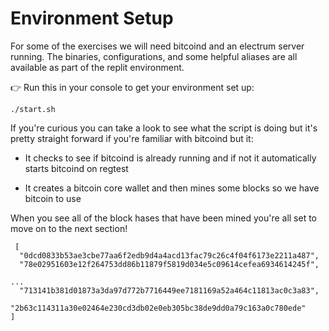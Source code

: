 #  Environment Setup

For some of the exercises we will need bitcoind and an electrum server running.  The binaries, configurations, and some helpful aliases are all available as part of the replit environment. 

👉 Run this in your console to get your environment set up:
```
./start.sh
```

If you're curious you can take a look to see what the script is doing but it's pretty straight forward if you're familiar with bitcoind but it:

- It checks to see if bitcoind is already running and if not it automatically starts bitcoind on regtest
  
- It creates a bitcoin core wallet and then mines some blocks so we have bitcoin to use

When you see all of the block hases that have been mined you're all set to move on to the next section!

```
 [
  "0dcd0833b53ae3cbe77aa6f2edb9d4a4acd13fac79c26c4f04f6173e2211a487",
  "78e02951603e12f264753dd86b11879f5819d034e5c09614cefea6934614245f",

...
  "713141b381d01873a3da97d772b7716449ee7181169a52a464c11813ac0c3a83",
  
"2b63c114311a30e02464e230cd3db02e0eb305bc38de9dd0a79c163a0c780ede"
]
```